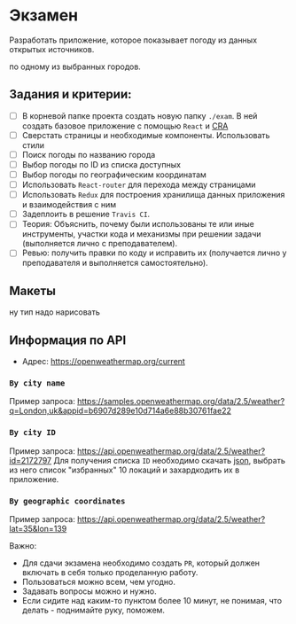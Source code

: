 # Экзамен

Разработать приложение, которое показывает погоду из данных открытых источников.

по одному из выбранных городов.

## Задания и критерии:

- [ ] В корневой папке проекта создать новую папку `./exam`. В ней создать базовое приложение с помощью `React` и [CRA](https://github.com/facebook/create-react-app#quick-overview)
- [ ] Сверстать страницы и необходимые компоненты. Использовать стили
- [ ] Поиск погоды по названию города
- [ ] Выбор погоды по ID из списка доступных
- [ ] Выбор погоды по географическим координатам
- [ ] Использовать `React-router` для перехода между страницами
- [ ] Использовать `Redux` для построения хранилища данных приложения и взаимодействия с ним
- [ ] Задеплоить в решение `Travis CI`.
- [ ] Теория: Объяснить, почему были использованы те или иные инструменты, участки кода и механизмы при решении задачи (выполняется лично с преподавателем).
- [ ] Ревью: получить правки по коду и исправить их (получается лично у преподавателя и выполняется самостоятельно).

## Макеты

ну тип надо нарисовать

## Информация по API

* Адрес: https://openweathermap.org/current

### `By city name`

Пример запроса: https://samples.openweathermap.org/data/2.5/weather?q=London,uk&appid=b6907d289e10d714a6e88b30761fae22

### `By city ID`

Пример запроса: https://api.openweathermap.org/data/2.5/weather?id=2172797
Для получения списка `ID` необходимо скачать [json](http://bulk.openweathermap.org/sample/city.list.json.gz), выбрать из него список "избранных" 10 локаций и захардкодить их в приложение.

### `By geographic coordinates`

Пример запроса: https://api.openweathermap.org/data/2.5/weather?lat=35&lon=139

Важно:

* Для сдачи экзамена необходимо создать `PR`, который должен включать в себя только проделанную работу.
* Пользоваться можно всем, чем угодно.
* Задавать вопросы можно и нужно.
* Если сидите над каким-то пунктом более 10 минут, не понимая, что делать - поднимайте руку, поможем.
